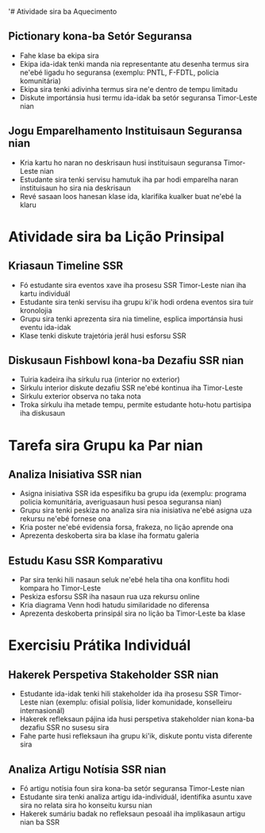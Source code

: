 '# Atividade sira ba Aquecimento

## Pictionary kona-ba Setór Seguransa
- Fahe klase ba ekipa sira
- Ekipa ida-idak tenki manda nia representante atu desenha termus sira ne'ebé ligadu ho seguransa (exemplu: PNTL, F-FDTL, policia komunitária)
- Ekipa sira tenki adivinha termus sira ne'e dentro de tempu limitadu
- Diskute importánsia husi termu ida-idak ba setór seguransa Timor-Leste nian

## Jogu Emparelhamento Instituisaun Seguransa nian
- Kria kartu ho naran no deskrisaun husi instituisaun seguransa Timor-Leste nian
- Estudante sira tenki servisu hamutuk iha par hodi emparelha naran instituisaun ho sira nia deskrisaun
- Revé sasaan loos hanesan klase ida, klarifika kualker buat ne'ebé la klaru

# Atividade sira ba Lição Prinsipal

## Kriasaun Timeline SSR
- Fó estudante sira eventos xave iha prosesu SSR Timor-Leste nian iha kartu individuál
- Estudante sira tenki servisu iha grupu ki'ik hodi ordena eventos sira tuir kronolojia
- Grupu sira tenki aprezenta sira nia timeline, esplica importánsia husi eventu ida-idak
- Klase tenki diskute trajetória jerál husi esforsu SSR

## Diskusaun Fishbowl kona-ba Dezafiu SSR nian
- Tuiria kadeira iha sírkulu rua (interior no exterior)
- Sírkulu interior diskute dezafiu SSR ne'ebé kontinua iha Timor-Leste
- Sírkulu exterior observa no taka nota
- Troka sírkulu iha metade tempu, permite estudante hotu-hotu partisipa iha diskusaun

# Tarefa sira Grupu ka Par nian

## Analiza Inisiativa SSR nian
- Asigna inisiativa SSR ida espesifiku ba grupu ida (exemplu: programa policia komunitária, averiguasaun husi pesoa seguransa nian)
- Grupu sira tenki peskiza no analiza sira nia inisiativa ne'ebé asigna uza rekursu ne'ebé fornese ona
- Kria poster ne'ebé evidensia forsa, frakeza, no lição aprende ona
- Aprezenta deskoberta sira ba klase iha formatu galeria

## Estudu Kasu SSR Komparativu
- Par sira tenki hili nasaun seluk ne'ebé hela tiha ona konflitu hodi kompara ho Timor-Leste
- Peskiza esforsu SSR iha nasaun rua uza rekursu online
- Kria diagrama Venn hodi hatudu similaridade no diferensa
- Aprezenta deskoberta prinsipál sira no lição ba Timor-Leste ba klase

# Exercisiu Prátika Individuál

## Hakerek Perspetiva Stakeholder SSR nian
- Estudante ida-idak tenki hili stakeholder ida iha prosesu SSR Timor-Leste nian (exemplu: ofisial polísia, lider komunidade, konselleiru internasionál)
- Hakerek refleksaun pájina ida husi perspetiva stakeholder nian kona-ba dezafiu SSR no susesu sira
- Fahe parte husi refleksaun iha grupu ki'ik, diskute pontu vista diferente sira

## Analiza Artigu Notísia SSR nian
- Fó artigu notísia foun sira kona-ba setór seguransa Timor-Leste nian
- Estudante sira tenki analiza artigu ida-individuál, identifika asuntu xave sira no relata sira ho konseitu kursu nian
- Hakerek sumáriu badak no refleksaun pesoaál iha implikasaun artigu nian ba SSR
